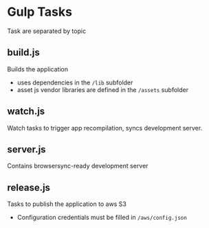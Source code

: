# Gulp Tasks

Task are separated by topic 

## build.js

Builds the application 
- uses dependencies in the `/lib` subfolder
- asset js vendor libraries are defined in the `/assets` subfolder

## watch.js

Watch tasks to trigger app recompilation, syncs development server.

## server.js

Contains browsersync-ready development server 

## release.js

Tasks to publish the application to aws S3 
- Configuration credentials must be filled in `/aws/config.json`



